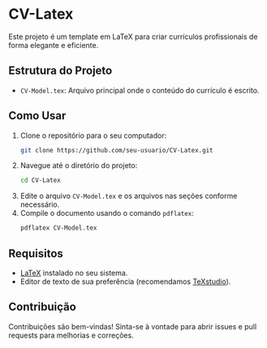 # CV-Latex

Este projeto é um template em LaTeX para criar currículos profissionais de forma elegante e eficiente.

## Estrutura do Projeto

- `CV-Model.tex`: Arquivo principal onde o conteúdo do currículo é escrito.

## Como Usar

1. Clone o repositório para o seu computador:
    ```bash
    git clone https://github.com/seu-usuario/CV-Latex.git
    ```
2. Navegue até o diretório do projeto:
    ```bash
    cd CV-Latex
    ```
3. Edite o arquivo `CV-Model.tex` e os arquivos nas seções conforme necessário.
4. Compile o documento usando o comando `pdflatex`:
    ```bash
    pdflatex CV-Model.tex
    ```

## Requisitos

- [LaTeX](https://www.latex-project.org/get/) instalado no seu sistema.
- Editor de texto de sua preferência (recomendamos [TeXstudio](https://www.texstudio.org/)).

## Contribuição

Contribuições são bem-vindas! Sinta-se à vontade para abrir issues e pull requests para melhorias e correções.
